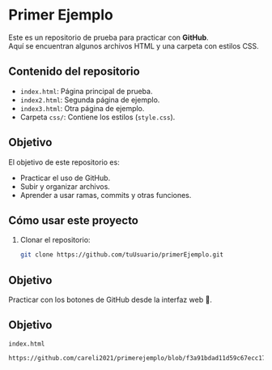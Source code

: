 # Primer Ejemplo

Este es un repositorio de prueba para practicar con **GitHub**.  
Aquí se encuentran algunos archivos HTML y una carpeta con estilos CSS.

## Contenido del repositorio
- `index.html`: Página principal de prueba.
- `index2.html`: Segunda página de ejemplo.
- `index3.html`: Otra página de ejemplo.
- Carpeta `css/`: Contiene los estilos (`style.css`).

## Objetivo
El objetivo de este repositorio es:
- Practicar el uso de GitHub.
- Subir y organizar archivos.
- Aprender a usar ramas, commits y otras funciones.

## Cómo usar este proyecto
1. Clonar el repositorio:
   ```bash
   git clone https://github.com/tuUsuario/primerEjemplo.git

## Objetivo
Practicar con los botones de GitHub desde la interfaz web 🚀.

## Objetivo
`index.html`
 ```bash
https://github.com/careli2021/primerejemplo/blob/f3a91bdad11d59c67ecc172a02c009427e71ded8/index.html
